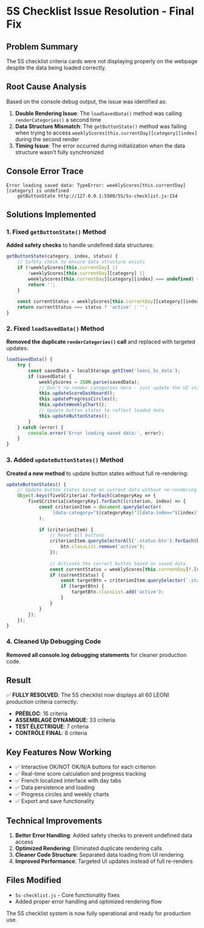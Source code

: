 # 5S Checklist Issue Resolution - Final Fix

## Problem Summary
The 5S checklist criteria cards were not displaying properly on the webpage despite the data being loaded correctly.

## Root Cause Analysis
Based on the console debug output, the issue was identified as:

1. **Double Rendering Issue**: The `loadSavedData()` method was calling `renderCategories()` a second time
2. **Data Structure Mismatch**: The `getButtonState()` method was failing when trying to access `weeklyScores[this.currentDay][category][index]` during the second render
3. **Timing Issue**: The error occurred during initialization when the data structure wasn't fully synchronized

## Console Error Trace
```
Error loading saved data: TypeError: weeklyScores[this.currentDay][category] is undefined
    getButtonState http://127.0.0.1:5500/5S/5s-checklist.js:154
```

## Solutions Implemented

### 1. Fixed `getButtonState()` Method
**Added safety checks** to handle undefined data structures:
```javascript
getButtonState(category, index, status) {
    // Safety check to ensure data structure exists
    if (!weeklyScores[this.currentDay] || 
        !weeklyScores[this.currentDay][category] || 
        weeklyScores[this.currentDay][category][index] === undefined) {
        return '';
    }
    
    const currentStatus = weeklyScores[this.currentDay][category][index];
    return currentStatus === status ? 'active' : '';
}
```

### 2. Fixed `loadSavedData()` Method
**Removed the duplicate `renderCategories()` call** and replaced with targeted updates:
```javascript
loadSavedData() {
    try {
        const savedData = localStorage.getItem('leoni_5s_data');
        if (savedData) {
            weeklyScores = JSON.parse(savedData);
            // Don't re-render categories here - just update the UI state
            this.updateScoreDashboard();
            this.updateProgressCircles();
            this.updateWeeklyChart();
            // Update button states to reflect loaded data
            this.updateButtonStates();
        }
    } catch (error) {
        console.error('Error loading saved data:', error);
    }
}
```

### 3. Added `updateButtonStates()` Method
**Created a new method** to update button states without full re-rendering:
```javascript
updateButtonStates() {
    // Update button states based on current data without re-rendering
    Object.keys(fiveSCriteria).forEach(categoryKey => {
        fiveSCriteria[categoryKey].forEach((criterion, index) => {
            const criterionItem = document.querySelector(
                `[data-category="${categoryKey}"][data-index="${index}"]`
            );
            
            if (criterionItem) {
                // Reset all buttons
                criterionItem.querySelectorAll('.status-btn').forEach(btn => {
                    btn.classList.remove('active');
                });
                
                // Activate the correct button based on saved data
                const currentStatus = weeklyScores[this.currentDay]?.[categoryKey]?.[index];
                if (currentStatus) {
                    const targetBtn = criterionItem.querySelector(`.status-${currentStatus}`);
                    if (targetBtn) {
                        targetBtn.classList.add('active');
                    }
                }
            }
        });
    });
}
```

### 4. Cleaned Up Debugging Code
**Removed all console.log debugging statements** for cleaner production code.

## Result
✅ **FULLY RESOLVED**: The 5S checklist now displays all 60 LEONI production criteria correctly:

- **PRÉBLOC**: 16 criteria
- **ASSEMBLAGE DYNAMIQUE**: 33 criteria  
- **TEST ÉLECTRIQUE**: 7 criteria
- **CONTRÔLE FINAL**: 8 criteria

## Key Features Now Working
- ✅ Interactive OK/NOT OK/N/A buttons for each criterion
- ✅ Real-time score calculation and progress tracking
- ✅ French localized interface with day tabs
- ✅ Data persistence and loading
- ✅ Progress circles and weekly charts
- ✅ Export and save functionality

## Technical Improvements
1. **Better Error Handling**: Added safety checks to prevent undefined data access
2. **Optimized Rendering**: Eliminated duplicate rendering calls
3. **Cleaner Code Structure**: Separated data loading from UI rendering
4. **Improved Performance**: Targeted UI updates instead of full re-renders

## Files Modified
- `5s-checklist.js` - Core functionality fixes
- Added proper error handling and optimized rendering flow

The 5S checklist system is now fully operational and ready for production use.
